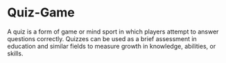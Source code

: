 # Quiz-Game
A quiz is a form of game or mind sport in which players attempt to answer questions correctly. Quizzes can be used as a brief assessment in education and similar fields to measure growth in knowledge, abilities, or skills.
